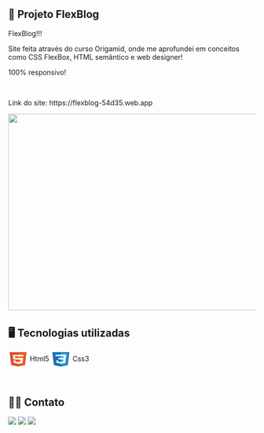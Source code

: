 ## :iphone: Projeto FlexBlog

<P>FlexBlog!!!</P>
<p>Site feita através do curso Origamid, onde me aprofundei em conceitos como CSS FlexBox, HTML semântico e web designer!</p>
<P>100% responsivo!</P>
<br>
<P>Link do site: https://flexblog-54d35.web.app </P>

<img src="https://github.com/luiz-lgrp/FlexBlog/blob/main/midia/FlexGif.gif" width="800" height="400" />
<br>

## :desktop_computer: Tecnologias utilizadas
 <div>
  
  <img align="center" alt="HTML" height="30" width="40" src="https://raw.githubusercontent.com/devicons/devicon/master/icons/html5/html5-original.svg"> Html5 
  <img align="center" alt="CSS" height="30" width="40" src="https://raw.githubusercontent.com/devicons/devicon/master/icons/css3/css3-original.svg"> Css3 <br>
  
</div>
<br>

## :raising_hand_man: Contato

<div>
        <a href="https://www.linkedin.com/in/gustavo-luiz-tech/" target="_blank"><img src="https://img.shields.io/badge/-LinkedIn-%230077B5?style=for-the-badge&logo=linkedin&logoColor=white" target="_blank"></a>
    <a href = "mailto:luizgustavorosa77@gmail.com"><img src="https://img.shields.io/badge/-Gmail-%23333?style=for-the-badge&logo=gmail&logoColor=white" target="_blank"></a>
    <a href="mailto:luizgustavorosa@outlook.com" ><img src="https://img.shields.io/badge/Microsoft_Outlook-0078D4?style=for-the-badge&logo=microsoft-outlook&logoColor=white" target="_blank"></a>
</div>

